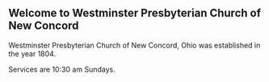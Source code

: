 ---
---
## Welcome to Westminster Presbyterian Church of New Concord

Westminster Presbyterian Church of New Concord, Ohio was established in the year 1804.

Services are 10:30 am Sundays.

